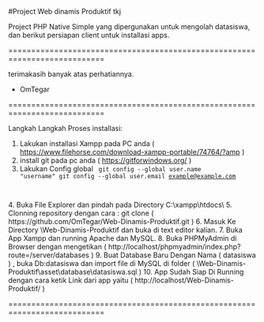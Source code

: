 #Project Web dinamis Produktif tkj

Project PHP Native Simple yang dipergunakan untuk mengolah datasiswa, dan berikut persiapan client untuk installasi apps. 

===========================================================================

terimakasih banyak atas perhatiannya.
- OmTegar 

===========================================================================

Langkah Langkah Proses installasi:

1. Lakukan installasi Xampp pada PC anda ( https://www.filehorse.com/download-xampp-portable/74764/?amp )
2. install git pada pc anda ( https://gitforwindows.org/ )
3. Lakukan Config global <code>
git config --global user.name "username"
git config --global user.email example@example.com
</code>
4. Buka File Explorer dan pindah pada Directory C:\xampp\htdocs\ 
5. Clonning repository dengan cara : git clone ( https://github.com/OmTegar/Web-Dinamis-Produktif.git )
6. Masuk Ke Directory \Web-Dinamis-Produktif dan buka di text editor kalian.
7. Buka App Xampp dan running Apache dan MySQL.
8. Buka PHPMyAdmin di Browser dengan mengetikan ( http://localhost/phpmyadmin/index.php?route=/server/databases ) 
9. Buat Database Baru Dengan Nama ( datasiswa ) , buka Db:datasiswa dan import file di MySQL di folder ( \Web-Dinamis-Produktif\asset\database\datasiswa.sql )
10. App Sudah Siap Di Running dengan cara ketik Link dari app yaitu ( http://localhost/Web-Dinamis-Produktif/ )

===========================================================================
